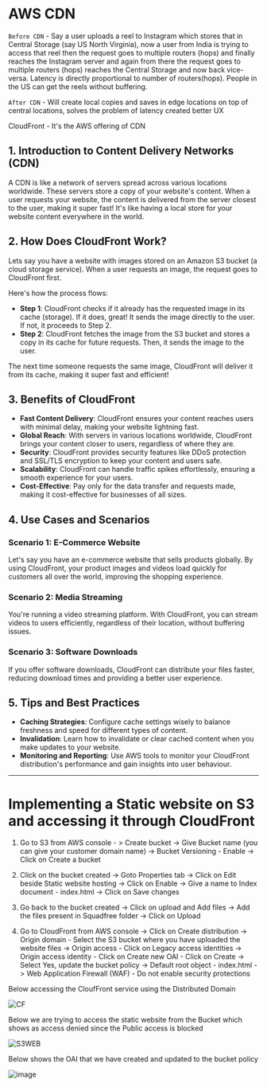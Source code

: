 # AWS CDN

`Before CDN` - Say a user uploads a reel to Instagram which stores that in Central Storage (say US North Virginia), now a user from India is trying to access that reel then the request goes to multiple routers (hops) and finally reaches the Instagram server and again from there the request goes to multiple routers (hops) reaches the Central Storage and now back vice-versa. Latency is directly proportional to number of routers(hops). People in the US can get the reels without buffering.

`After CDN` - Will create local copies and saves in edge locations on top of central locations, solves the problem of latency created better UX

CloudFront - It's the AWS offering of CDN 


## 1. Introduction to Content Delivery Networks (CDN)

A CDN is like a network of servers spread across various locations worldwide. These servers store a copy of your website's content. When a user requests your website, the content is delivered from the server closest to the user, making it super fast! It's like having a local store for your website content everywhere in the world.


## 2. How Does CloudFront Work?

Lets say you have a website with images stored on an Amazon S3 bucket (a cloud storage service). When a user requests an image, the request goes to CloudFront first.

Here's how the process flows:
- **Step 1**: CloudFront checks if it already has the requested image in its cache (storage). If it does, great! It sends the image directly to the user. If not, it proceeds to Step 2.
- **Step 2**: CloudFront fetches the image from the S3 bucket and stores a copy in its cache for future requests. Then, it sends the image to the user.

The next time someone requests the same image, CloudFront will deliver it from its cache, making it super fast and efficient!


## 3. Benefits of CloudFront

- **Fast Content Delivery**: CloudFront ensures your content reaches users with minimal delay, making your website lightning fast.
- **Global Reach**: With servers in various locations worldwide, CloudFront brings your content closer to users, regardless of where they are.
- **Security**: CloudFront provides security features like DDoS protection and SSL/TLS encryption to keep your content and users safe.
- **Scalability**: CloudFront can handle traffic spikes effortlessly, ensuring a smooth experience for your users.
- **Cost-Effective**: Pay only for the data transfer and requests made, making it cost-effective for businesses of all sizes.


## 4. Use Cases and Scenarios

### Scenario 1: E-Commerce Website
Let's say you have an e-commerce website that sells products globally. By using CloudFront, your product images and videos load quickly for customers all over the world, improving the shopping experience.

### Scenario 2: Media Streaming
You're running a video streaming platform. With CloudFront, you can stream videos to users efficiently, regardless of their location, without buffering issues.

### Scenario 3: Software Downloads
If you offer software downloads, CloudFront can distribute your files faster, reducing download times and providing a better user experience.


## 5. Tips and Best Practices

- **Caching Strategies**: Configure cache settings wisely to balance freshness and speed for different types of content.
- **Invalidation**: Learn how to invalidate or clear cached content when you make updates to your website.
- **Monitoring and Reporting**: Use AWS tools to monitor your CloudFront distribution's performance and gain insights into user behaviour.

---
# Implementing a Static website on S3 and accessing it through CloudFront

1. Go to S3 from AWS console - > Create bucket -> Give Bucket name (you can give your customer domain name) -> Bucket Versioning - Enable -> Click on Create a bucket


2. Click on the bucket created -> Goto Properties tab -> Click on Edit beside Static website hosting -> Click on Enable -> Give a name to Index document - index.html -> Click on Save changes


3. Go back to the bucket created -> Click on upload and Add files -> Add the files present in Squadfree folder -> Click on Upload 


4. Go to CloudFront from AWS console -> Click on Create distribution -> Origin domain - Select the S3 bucket where you have uploaded the website files -> Origin access - Click on Legacy access identities  ->  Origin access identity - Click on Create new OAI - Click on Create -> Select Yes, update the bucket policy -> Default root object - index.html -> Web Application Firewall (WAF) - Do not enable security protections 

Below accessing the CloufFront service using the Distributed Domain

![CF](https://github.com/Pavan-1997/AWS_CDN/assets/32020205/328ef914-7539-459c-8cf9-d847755a7eb4)

Below we are trying to access the static website from the Bucket which shows as access denied since the Public access is blocked 

![S3WEB](https://github.com/Pavan-1997/AWS_CDN/assets/32020205/8176b141-9132-4128-a03c-f8b20c81dca1)

Below shows the OAI that we have created and updated to the bucket policy 

![image](https://github.com/Pavan-1997/AWS_CDN/assets/32020205/5ffeede1-4f0f-420b-90d0-2e9c4b67b2a3)
